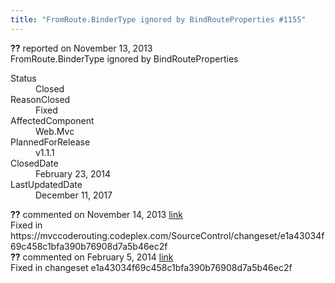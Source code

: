 ```yaml
---
title: "FromRoute.BinderType ignored by BindRouteProperties #1155"
---
```

<div class="issue-report">
   <div class="issue-header"><b>??</b> reported on 
      <time datetime="2013-11-13T19:38:58.857-08:00" title="2013-11-13T19:38:58.857-08:00">November 13, 2013</time>
   </div>
   <div class="issue-message" markdown="1">FromRoute.BinderType ignored by BindRouteProperties
      
   </div>
   <div class="issue-footer">
      <dl>
         <dt>Status</dt>
         <dd>Closed</dd>
         <dt>ReasonClosed</dt>
         <dd>Fixed</dd>
         <dt>AffectedComponent</dt>
         <dd>Web.Mvc</dd>
         <dt>PlannedForRelease</dt>
         <dd>v1.1.1</dd>
         <dt>ClosedDate</dt>
         <dd>
            <time datetime="2014-02-23T18:58:29.15-08:00" title="2014-02-23T18:58:29.15-08:00">February 23, 2014</time>
         </dd>
         <dt>LastUpdatedDate</dt>
         <dd>
            <time datetime="2017-12-11T02:15:56.247-08:00" title="2017-12-11T02:15:56.247-08:00">December 11, 2017</time>
         </dd>
      </dl>
   </div>
</div>
<div id="post123098" class="issue-comment">
   <div class="issue-header"><b>??</b> commented on 
      <time datetime="2013-11-14T19:46:15.773-08:00" title="2013-11-14T19:46:15.773-08:00">November 14, 2013</time> <a href="#post123098" class="post-link">link</a></div>
   <div class="issue-message" markdown="1">Fixed in https://mvccoderouting.codeplex.com/SourceControl/changeset/e1a43034f69c458c1bfa390b76908d7a5b46ec2f
      
   </div>
</div>
<div id="post132723" class="issue-comment">
   <div class="issue-header"><b>??</b> commented on 
      <time datetime="2014-02-05T11:42:29.387-08:00" title="2014-02-05T11:42:29.387-08:00">February 5, 2014</time> <a href="#post132723" class="post-link">link</a></div>
   <div class="issue-message" markdown="1">Fixed in changeset e1a43034f69c458c1bfa390b76908d7a5b46ec2f
      
   </div>
</div>